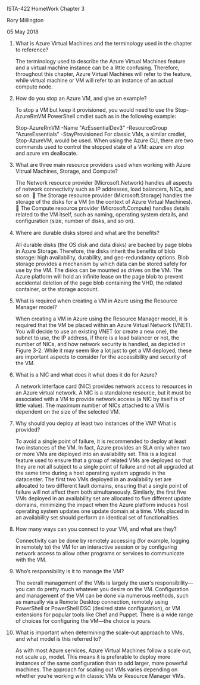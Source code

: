 ISTA-422 HomeWork Chapter 3

Rory Millington

05 May 2018

1. What is Azure Virtual Machines and the terminology used in the chapter to reference?

	The terminology used to describe the Azure Virtual Machines feature and a virtual machine instance can be a little confusing. Therefore, throughout this chapter, Azure Virtual Machines will refer to the feature, while virtual machine or VM will refer to an instance of an actual compute node. 


2. How do you stop an Azure VM, and give an example?

	To stop a VM but keep it provisioned, you would need to use the Stop-AzureRmVM PowerShell cmdlet such as in the following example:
 
	Stop-AzureRmVM -Name "AzEssentialDev3" -ResourceGroup "AzureEssentials" -StayProvisioned 
	For classic VMs, a similar cmdlet, Stop-AzureVM, would be used. When using the Azure CLI, there are two commands used to control the stopped state of a VM: azure vm stop and azure vm deallocate. 


3. What are three main resource providers used when working with Azure Vitrual Machines, Storage, and Compute?

	The Network resource provider (Microsoft.Network) handles all aspects of network connectivity such as IP addresses, load balancers, NICs, and so on.  The Storage resource provider (Microsoft.Storage) handles the storage of the disks for a VM (in the context of Azure Virtual Machines).  The Compute resource provider (Microsoft.Compute) handles details related to the VM itself, such as naming, operating system details, and configuration (size, number of disks, and so on). 

4. Where are durable disks stored and what are the beneﬁts?

	All durable disks (the OS disk and data disks) are backed by page blobs in Azure Storage. Therefore, the disks inherit the benefits of blob storage: high availability, durability, and geo-redundancy options. Blob storage provides a mechanism by which data can be stored safely for use by the VM. The disks can be mounted as drives on the VM. The Azure platform will hold an infinite lease on the page blob to prevent accidental deletion of the page blob containing the VHD, the related container, or the storage account. 

5. What is required when creating a VM in Azure using the Resource Manager model?

	When creating a VM in Azure using the Resource Manager model, it is required that the VM be placed within an Azure Virtual Network (VNET). You will decide to use an existing VNET (or create a new one), the subnet to use, the IP address, if there is a load balancer or not, the number of NICs, and how network security is handled, as depicted in Figure 3-2. While it may seem like a lot just to get a VM deployed, these are important aspects to consider for the accessibility and security of the VM. 	


6. What is a NIC and what does it what does it do for Azure?

	A network interface card (NIC) provides network access to resources in an Azure virtual network. A NIC is a standalone resource, but it must be associated with a VM to provide network access (a NIC by itself is of little value). The maximum number of NICs attached to a VM is dependent on the size of the selected VM. 

7. Why should you deploy at least two instances of the VM? What is provided?

	To avoid a single point of failure, it is recommended to deploy at least two instances of the VM. In fact, Azure provides an SLA only when two or more VMs are deployed into an availability set. This is a logical feature used to ensure that a group of related VMs are deployed so that they are not all subject to a single point of failure and not all upgraded at the same time during a host operating system upgrade in the datacenter. The first two VMs deployed in an availability set are allocated to two different fault domains, ensuring that a single point of failure will not affect them both simultaneously. Similarly, the first five VMs deployed in an availability set are allocated to five different update domains, minimizing the impact when the Azure platform induces host operating system updates one update domain at a time. VMs placed in an availability set should perform an identical set of functionalities. 

8. How many ways can you connect to your VM, and what are they?

	Connectivity can be done by remotely accessing (for example, logging in remotely to) the VM for an interactive session or by configuring network access to allow other programs or services to communicate with the VM. 


9. Who’s responsibility is it to manage the VM?

	The overall management of the VMs is largely the user’s responsibility—you can do pretty much whatever you desire on the VM. Configuration and management of the VM can be done via numerous methods, such as manually via a Remote Desktop connection, remotely using PowerShell or PowerShell DSC (desired state configuration), or VM extensions for popular tools like Chef and Puppet. There is a wide range of choices for configuring the VM—the choice is yours.

10. What is important when determining the scale-out approach to VMs, and what model is this referred to?

	As with most Azure services, Azure Virtual Machines follow a scale out, not scale up, model. This means it is preferable to deploy more instances of the same configuration than to add larger, more powerful machines. The approach for scaling out VMs varies depending on whether you’re working with classic VMs or Resource Manager VMs. 
